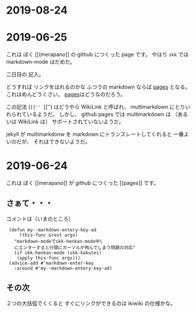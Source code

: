 # 2019-08-24



# 2019-06-25

これは
ぼく [[(merapano]] の github につくった
page です。
やはり
`skk` では markdown-mode
はだめだ。

二日目の
記入。

どうすれば
リンクをはれるのかな
ふつうの markdown ならば
[pages](pages.html) となる。
これはめんどうくさい。
[pages](pages)はどうなのだろう。

この記法 (``[['' ``]]'') はどうやら
WikiLink と呼ばれ、
multimarkdown にとりいれられているようだ。
しかし、
github pages では
multimarkdown は
（あるいは WikiLink は）
サポートされていないようだ。

jekyll が multimarkdonw を
markdown にトランスレートしてくれると
一番よいのだが、
それはできないようだ。

# 2019-06-24

これは
ぼく [[merapano]] が
github につくった
[[pages]] です。

## さぁて・・・

コメントは（いまのところ）


     (defun my--markdown-entery-key-ad 
	     (this-func &rest args)
       "markdown-modeでskk-henkan-mode中\
	   にエンターすると行頭にカーソルが飛んでしまう問題の対応"
       (if skk-henkan-mode (skk-kakutei)
        (apply this-func args)))
     (advice-add #'markdown-enter-key 
	   :around #'my--markdown-entery-key-ad)

## その次

２つの大括弧でくくると
すぐにリンクができるのは
ikiwiki の仕様かな。

